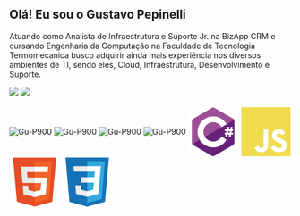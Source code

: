 
<h2>Olá! Eu sou o Gustavo Pepinelli</h2>

Atuando como Analista de Infraestrutura e Suporte Jr. na BizApp CRM e cursando Engenharia da Computação na Faculdade de Tecnologia Termomecanica busco adquirir ainda mais experiência nos diversos ambientes de TI, sendo eles, Cloud, Infraestrutura, Desenvolvimento e Suporte.


 <div align="center><br><br>
  <a href="https://github.com/gustavo-ps">
  <img height="150em" src="https://github-readme-stats.vercel.app/api?username=gustavo-ps&show_icons=true&theme=dracula&include_all_commits=true&count_private=true"/>
  <img height="150em" src="https://github-readme-stats.vercel.app/api/top-langs/?username=gustavo-ps&layout=compact&langs_count=7&theme=dracula"/>
</div>
 
<div style="display: inline_block"><br>
  <img  align="center" height="90" width="90" align="right" alt="Gu-P900" src="https://miro.medium.com/max/600/0*1CAzxuyWO_3vQ8sI.png">   
 <img  align="center" height="90" width="90" align="right" alt="Gu-P900" src="https://consultabd.files.wordpress.com/2021/03/pl900_img02.png">
 <img  align="center" height="90" width="90" align="right" alt="Gu-P900" src="https://images.credly.com/size/340x340/images/8a0fb550-4d51-41d0-be50-6c1f54526539/Cybersecurity-Foundation-Professional-Certificate-CSFPC.png">
  <img  align="center" height="90" width="90" align="right" alt="Gu-P900" src="https://global.hitachi-solutions.com/-/media/Project/Hitachi/landscape/Architecture-Power-Platform.png">
  <img align="center" alt="Gu-Csharp" height="90" width="90" src="https://raw.githubusercontent.com/devicons/devicon/master/icons/csharp/csharp-original.svg">
  <img align="center" alt="Gu-Js" height="90" width="90" src="https://raw.githubusercontent.com/devicons/devicon/master/icons/javascript/javascript-plain.svg">
  <img align="center" alt="Gu-HTML" height="90" width="90" src="https://raw.githubusercontent.com/devicons/devicon/master/icons/html5/html5-original.svg">
  <img align="center" alt="Gu-CSS" height="90" width="90" src="https://raw.githubusercontent.com/devicons/devicon/master/icons/css3/css3-original.svg">

 </div>
 
 <div style="display: inline_block"><br>
  
 </div>

